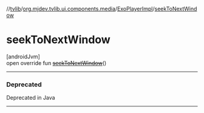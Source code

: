 //[tvlib](../../../index.md)/[org.mjdev.tvlib.ui.components.media](../index.md)/[ExoPlayerImpl](index.md)/[seekToNextWindow](seek-to-next-window.md)

# seekToNextWindow

[androidJvm]\
open override fun [~~seekToNextWindow~~](seek-to-next-window.md)()

---

### Deprecated

Deprecated in Java

---
